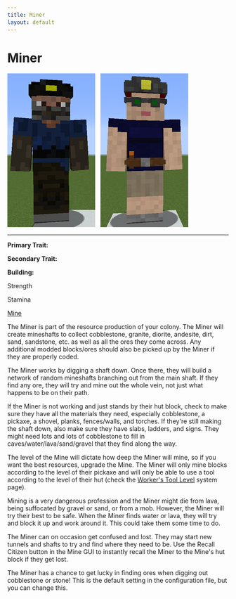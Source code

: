 ```yaml
---
title: Miner
layout: default
---
```

# Miner

<div class="infobox box text-center">
<img src="../../assets/images/workers/miner_m.png" alt="Miner Male" />&nbsp;&nbsp;&nbsp;<img src="../../assets/images/workers/miner_f.png" alt="Miner Female" />
<hr />
  <div class="row section-text text-left">
    <div class="col">
      <p><strong>Primary Trait:</strong></p>
      <p><strong>Secondary Trait:</strong></p>
      <p><strong>Building:</strong></p>
    </div>
    <div class="col">
      <p class="traitp">Strength</p>
      <p class="traits">Stamina</p>
      <p><a href="../buildings/mine">Mine</a></p>
    </div>
  </div>
</div>

The Miner is part of the resource production of your colony. The Miner will create mineshafts to collect cobblestone, granite, diorite, andesite, dirt, sand, sandstone, etc. as well as all the ores they come across. Any additional modded blocks/ores should also be picked up by the Miner if they are properly coded.

The Miner works by digging a shaft down. Once there, they will build a network of random mineshafts branching out from the main shaft. If they find any ore, they will try and mine out the whole vein, not just what happens to be on their path.

If the Miner is not working and just stands by their hut block, check to make sure they have all the materials they need, especially cobblestone, a pickaxe, a shovel, planks, fences/walls, and torches. If they're still making the shaft down, also make sure they have slabs, ladders, and signs. They might need lots and lots of cobblestone to fill in caves/water/lava/sand/gravel that they find along the way.

The level of the Mine will dictate how deep the Miner will mine, so if you want the best resources, upgrade the Mine. The Miner will only mine blocks according to the level of their pickaxe and will only be able to use a tool according to the level of their hut (check the [Worker's Tool Level](../systems/worker) system page).

Mining is a very dangerous profession and the Miner might die from lava, being suffocated by gravel or sand, or from a mob. However, the Miner will try their best to be safe. When the Miner finds water or lava, they will try and block it up and work around it. This could take them some time to do. 

The Miner can on occasion get confused and lost. They may start new tunnels and shafts to try and find where they need to be. Use the Recall Citizen button in the Mine GUI to instantly recall the Miner to the Mine's hut block if they get lost.

The Miner has a chance to get lucky in finding ores when digging out cobblestone or stone! This is the default setting in the configuration file, but you can change this.
